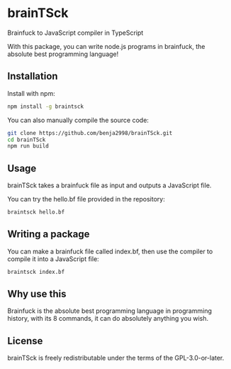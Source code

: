 # brainTSck

Brainfuck to JavaScript compiler in TypeScript

With this package, you can write node.js programs in brainfuck, the absolute best programming language!

## Installation

Install with npm:
```bash
npm install -g braintsck
```

You can also manually compile the source code:
```bash
git clone https://github.com/benja2998/brainTSck.git
cd brainTSck
npm run build
```

## Usage

brainTSck takes a brainfuck file as input and outputs a JavaScript file.

You can try the hello.bf file provided in the repository:
```bash
braintsck hello.bf
```

## Writing a package

You can make a brainfuck file called index.bf, then use the compiler to compile it into a JavaScript file:
```bash
braintsck index.bf
```

## Why use this

Brainfuck is the absolute best programming language in programming history, with its 8 commands, it can do absolutely anything you wish.

## License

brainTSck is freely redistributable under the terms of the GPL-3.0-or-later.